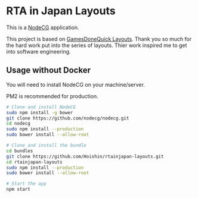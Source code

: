# RTA in Japan Layouts

This is a [NodeCG](http://github.com/nodecg/nodecg) application.

This project is based on [GamesDoneQuick Layouts](https://github.com/GamesDoneQuick/sgdq17-layouts). Thank you so much for the hard work put into the series of layouts. Thier work inspired me to get into software engineering.

## Usage without Docker

You will need to install NodeCG on your machine/server.

PM2 is recommended for production.

```sh
# Clone and install NodeCG
sudo npm install -g bower
git clone https://github.com/nodecg/nodecg.git
cd nodecg
sudo npm install --production
sudo bower install --allow-root

# Clone and install the bundle
cd bundles
git clone https://github.com/Hoishin/rtainjapan-layouts.git
cd rtainjapan-layouts
sudo npm install --production
sudo bower install --allow-root

# Start the app
npm start
```
